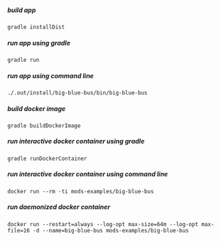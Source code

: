 <!-- generated, do not modify -->
##### build app
```
gradle installDist
```

##### run app using gradle
```
gradle run
```

##### run app using command line
```
./.out/install/big-blue-bus/bin/big-blue-bus
```

##### build docker image
```
gradle buildDockerImage
```

##### run interactive docker container using gradle
```
gradle runDockerContainer
```

##### run interactive docker container using command line
```
docker run --rm -ti mods-examples/big-blue-bus
```

##### run daemonized docker container
```
docker run --restart=always --log-opt max-size=64m --log-opt max-file=16 -d --name=big-blue-bus mods-examples/big-blue-bus
```

